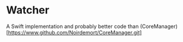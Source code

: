 # Watcher

A Swift implementation and probably better code than (CoreManager)[https://www.github.com/Noirdemort/CoreManager.git]
